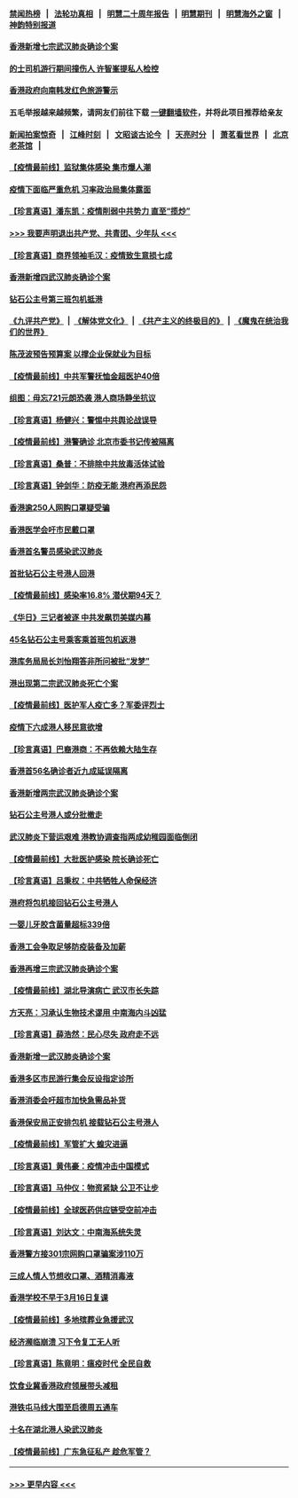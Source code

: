 #### [禁闻热榜](热点新闻.md?=0)  &nbsp;&nbsp;|&nbsp;&nbsp; [法轮功真相](https://github.com/gfw-breaker/truth/blob/master/README.md?=0) &nbsp;&nbsp;|&nbsp;&nbsp; [明慧二十周年报告](https://github.com/gfw-breaker/mh-reports/blob/master/README.md?=0) &nbsp;&nbsp;|&nbsp;&nbsp;[明慧期刊](https://github.com/gfw-breaker/mh-qikan) &nbsp;&nbsp;|&nbsp;&nbsp; [明慧海外之窗](https://github.com/gfw-breaker/mh-news/blob/master/README.md?=0) &nbsp;&nbsp;|&nbsp;&nbsp; [神韵特别报道](https://github.com/gfw-breaker/mh-news/blob/master/shenyun.md?=0)
#### [香港新增七宗武汉肺炎确诊个案](../pages/nsc415/n11893498.md?t=02251102) 
#### [的士司机游行期间撞伤人 许智峯提私人检控](../pages/nsc415/n11893483.md?t=02251102) 
#### [香港政府向南韩发红色旅游警示](../pages/nsc415/n11893398.md?t=02251102) 
#### 五毛举报越来越频繁，请网友们前往下载 [一键翻墙软件](https://github.com/gfw-breaker/ssr-accounts)，并将此项目推荐给亲友
#### [新闻拍案惊奇](https://github.com/gfw-breaker/banned-news/blob/master/pages/link4.md) &nbsp;&nbsp;|&nbsp;&nbsp; [江峰时刻](https://github.com/gfw-breaker/banned-news/blob/master/pages/link4.md) &nbsp;&nbsp;|&nbsp;&nbsp; [文昭谈古论今](https://github.com/gfw-breaker/banned-news/blob/master/pages/link4.md) &nbsp;&nbsp;|&nbsp;&nbsp; [天亮时分](https://github.com/gfw-breaker/banned-news/blob/master/pages/link4.md) &nbsp;&nbsp;|&nbsp;&nbsp; [萧茗看世界](https://github.com/gfw-breaker/banned-news/blob/master/pages/link4.md) &nbsp;&nbsp;|&nbsp;&nbsp; [北京老茶馆](https://github.com/gfw-breaker/banned-news/blob/master/pages/link4.md) &nbsp;&nbsp;|&nbsp;&nbsp; 
#### [【疫情最前线】监狱集体感染 集市爆人潮](../pages/nsc415/n11893181.md?t=02251102) 
#### [疫情下面临严重危机  习率政治局集体露面](../pages/nsc415/n11893305.md?t=02251102) 
#### [【珍言真语】潘东凯：疫情削弱中共势力 直至“揽炒”](../pages/nsc415/n11892866.md?t=02251102) 
#### [>>> 我要声明退出共产党、共青团、少年队 <<<](https://github.com/begood0513/goodnews/blob/master/quit/letter.md) 
#### [【珍言真语】商界领袖毛汉：疫情致生意损七成](../pages/nsc415/n11890348.md?t=02251102) 
#### [香港新增四武汉肺炎确诊个案](../pages/nsc415/n11890610.md?t=02251102) 
#### [钻石公主号第三班包机抵港](../pages/nsc415/n11890645.md?t=02251102) 
#### [《九评共产党》](https://github.com/begood0513/9ping.md/blob/master/README.md) &nbsp;|&nbsp; [《解体党文化》](../../../../jtdwh.md/blob/master/README.md)  &nbsp;|&nbsp; [《共产主义的终极目的》](../../../../gczydzjmd.md/blob/master/README.md) &nbsp;|&nbsp; [《魔鬼在统治我们的世界》](../../../../mgztzwmdsj.md/blob/master/README.md) 
#### [陈茂波预告预算案 以撑企业保就业为目标](../pages/nsc415/n11890574.md?t=02251102) 
#### [【疫情最前线】中共军警抚恤金超医护40倍](../pages/nsc415/n11890458.md?t=02251102) 
#### [组图：毋忘721元朗恐袭 港人商场静坐抗议](../pages/nsc415/n11876882.md?t=02251102) 
#### [【珍言真语】杨健兴：警惕中共舆论战误导](../pages/nsc415/n11888131.md?t=02251102) 
#### [【疫情最前线】港警确诊 北京市委书记传被隔离](../pages/nsc415/n11886872.md?t=02251102) 
#### [【珍言真语】桑普：不排除中共放毒活体试验](../pages/nsc415/n11886832.md?t=02251102) 
#### [【珍言真语】钟剑华：防疫无能 港府再添民怨](../pages/nsc415/n11884504.md?t=02251102) 
#### [香港逾250人网购口罩疑受骗](../pages/nsc415/n11884388.md?t=02251102) 
#### [香港医学会吁市民戴口罩](../pages/nsc415/n11884367.md?t=02251102) 
#### [香港首名警员感染武汉肺炎](../pages/nsc415/n11884357.md?t=02251102) 
#### [首批钻石公主号港人回港](../pages/nsc415/n11884333.md?t=02251102) 
#### [【疫情最前线】感染率16.8% 潜伏期94天？](../pages/nsc415/n11884256.md?t=02251102) 
#### [《华日》三记者被逐 中共发飙罚美媒内幕](../pages/nsc415/n11884184.md?t=02251102) 
#### [45名钻石公主号乘客乘首班包机返港](../pages/nsc415/n11881770.md?t=02251102) 
#### [港库务局局长刘怡翔答非所问被批“发梦”](../pages/nsc415/n11881752.md?t=02251102) 
#### [港出现第二宗武汉肺炎死亡个案](../pages/nsc415/n11881736.md?t=02251102) 
#### [【疫情最前线】医护军人疫亡多？军委评烈士](../pages/nsc415/n11881655.md?t=02251102) 
#### [疫情下六成港人移民意欲增](../pages/nsc415/n11881699.md?t=02251102) 
#### [【珍言真语】巴裔港商：不再依赖大陆生存](../pages/nsc415/n11881126.md?t=02251102) 
#### [香港首56名确诊者近九成延误隔离](../pages/nsc415/n11879079.md?t=02251102) 
#### [香港新增两宗武汉肺炎确诊个案](../pages/nsc415/n11879064.md?t=02251102) 
#### [钻石公主号港人或分批撤走](../pages/nsc415/n11879029.md?t=02251102) 
#### [武汉肺炎下营运艰难 港教协调查指两成幼稚园面临倒闭](../pages/nsc415/n11878989.md?t=02251102) 
#### [【疫情最前线】大批医护感染 院长确诊死亡](../pages/nsc415/n11878595.md?t=02251102) 
#### [【珍言真语】吕秉权：中共牺牲人命保经济](../pages/nsc415/n11878390.md?t=02251102) 
#### [港府将包机接回钻石公主号港人](../pages/nsc415/n11876352.md?t=02251102) 
#### [一婴儿牙胶含菌量超标339倍](../pages/nsc415/n11876336.md?t=02251102) 
#### [香港工会争取足够防疫装备及加薪](../pages/nsc415/n11876313.md?t=02251102) 
#### [香港再增三宗武汉肺炎确诊个案](../pages/nsc415/n11876297.md?t=02251102) 
#### [【疫情最前线】湖北导演病亡 武汉市长失踪](../pages/nsc415/n11876272.md?t=02251102) 
#### [方天亮：习承认生物技术谬用 中南海内斗凶猛](../pages/nsc415/n11873679.md?t=02251102) 
#### [【珍言真语】薛浩然：民心尽失 政府走不远](../pages/nsc415/n11875838.md?t=02251102) 
#### [香港新增一武汉肺炎确诊个案](../pages/nsc415/n11874044.md?t=02251102) 
#### [香港多区市民游行集会反设指定诊所](../pages/nsc415/n11874017.md?t=02251102) 
#### [香港消委会吁超市加快急需品补货](../pages/nsc415/n11874003.md?t=02251102) 
#### [香港保安局正安排包机 接载钻石公主号港人](../pages/nsc415/n11873932.md?t=02251102) 
#### [【疫情最前线】军管扩大 蝗灾进逼](../pages/nsc415/n11873780.md?t=02251102) 
#### [【珍言真语】黄伟豪：疫情冲击中国模式](../pages/nsc415/n11873482.md?t=02251102) 
#### [【珍言真语】马仲仪：物资紧缺 公卫不让步](../pages/nsc415/n11872315.md?t=02251102) 
#### [【疫情最前线】全球医药供应链受空前冲击](../pages/nsc415/n11869614.md?t=02251102) 
#### [【珍言真语】刘达文：中南海系统失灵](../pages/nsc415/n11869465.md?t=02251102) 
#### [香港警方接301宗网购口罩骗案涉110万](../pages/nsc415/n11867572.md?t=02251102) 
#### [三成人情人节想收口罩、酒精消毒液](../pages/nsc415/n11867523.md?t=02251102) 
#### [香港学校不早于3月16日复课](../pages/nsc415/n11867498.md?t=02251102) 
#### [【疫情最前线】多地殡葬业急援武汉](../pages/nsc415/n11866914.md?t=02251102) 
#### [经济濒临崩溃 习下令复工无人听](../pages/nsc415/n11867269.md?t=02251102) 
#### [【珍言真语】陈竟明：瘟疫时代 全民自救](../pages/nsc415/n11866765.md?t=02251102) 
#### [饮食业冀香港政府领展带头减租](../pages/nsc415/n11864876.md?t=02251102) 
#### [港铁屯马线大围至启德周五通车](../pages/nsc415/n11864842.md?t=02251102) 
#### [十名在湖北港人染武汉肺炎](../pages/nsc415/n11864807.md?t=02251102) 
#### [【疫情最前线】广东急征私产 趁危军管？](../pages/nsc415/n11864205.md?t=02251102) 

----
#### [ >>> 更早内容 <<< ](../indexes/nsc415-earlier.md)

